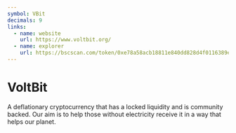 ```yaml
---
symbol: VBit
decimals: 9
links:
  - name: website
    url: https://www.voltbit.org/
  - name: explorer
    url: https://bscscan.com/token/0xe78a58acb18811e840dd828d4f0116389e953592
---
```


# VoltBit

A deflationary cryptocurrency that has a locked liquidity and is community backed. Our aim is to help those without electricity receive it in a way that helps our planet.
